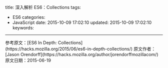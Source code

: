 title: 深入解析 ES6：Collections
tags:
  - ES6
categories:
  - JavaScript
date: 2015-10-09 17:02:10
updated: 2015-10-09 17:02:10
keywords:
---


<!--more-->


<p class="j-quote">参考原文：[ES6 In Depth: Collections](https://hacks.mozilla.org/2015/06/es6-in-depth-collections/)
原文作者：[Jason Orendorff](https://hacks.mozilla.org/author/jorendorffmozillacom/) 
原文日期：2015-06-19</p>